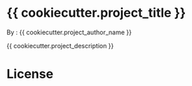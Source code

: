 # {{ cookiecutter.project_title }}

By : {{ cookiecutter.project_author_name }}

{{ cookiecutter.project_description }}
# License 